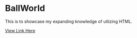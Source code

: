# BallWorld

This is to showcase my expanding knowledge of utlizing HTML. 

[View Link Here](https://ashleyhackettcode.github.io/Ballworld/)
